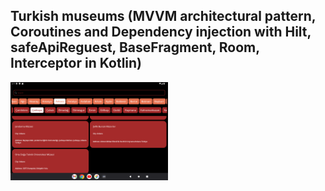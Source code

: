 ## Turkish museums (MVVM architectural pattern, Coroutines and Dependency injection with Hilt, safeApiReguest, BaseFragment, Room, Interceptor in Kotlin)


<img src="./Screen.png" alt="Screen" width="50%" height="50%">